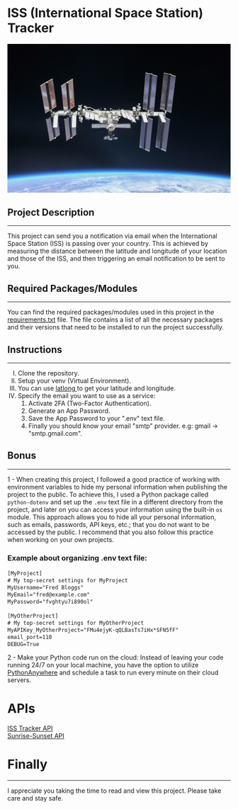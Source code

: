 # ISS (International Space Station) Tracker

<img src="iss_image.jpg"  alt="ISS Image"/>

## Project Description

<hr>
This project can send you a notification via email when the International Space Station (ISS) is passing over your country. 
This is achieved by measuring the distance between the latitude and longitude of your location and those of the ISS, 
and then triggering an email notification to be sent to you.

## Required Packages/Modules

<hr>

You can find the required packages/modules used in this project in the [requirements.txt](./requirements.txt) file.
The file contains a list of all the necessary packages and their versions that need to be installed to run the project
successfully.

## Instructions

<hr>

<ol type="I">
<li>Clone the repository.</li>
<li>Setup your venv (Virtual Environment).</li>
<li>You can use <a href="https://latlong.net">latlong </a> to get your latitude and longitude.</li>
<li>Specify the email you want to use as a service:
    <ol type="1">
        <li>Activate 2FA (Two-Factor Authentication).</li>
        <li>Generate an App Password.</li>
        <li>Save the App Password to your ".env" text file.</li>
        <li>Finally you should know your email "smtp" provider. e.g: gmail -> "smtp.gmail.com".</li>
    </ol>
</li>
</ol>

## Bonus

<hr>

1 - When creating this project, I followed a good practice of working with environment variables to hide my personal
information when publishing the project to the public.
To achieve this, I used a Python package called ```python-dotenv``` and set up the ```.env``` text file in a different
directory from the project,
and later on you can access your information using the built-in ```os``` module.
This approach allows you to hide all your personal information, such as emails, passwords, API keys, etc.; that you do
not want to be accessed by the public.
I recommend that you also follow this practice when working on your own projects.

### Example about organizing .env text file:

```
[MyProject]
# My top-secret settings for MyProject
MyUsername="Fred Bloggs"
MyEmail="fred@example.com"
MyPassword="fvghtyu7i890ol"
 
[MyOtherProject]
# My top-secret settings for MyOtherProject
MyAPIKey_MyOtherProject="FMu4ejyK-qQLBasTs7iHx*SFN5fF"
email_port=110
DEBUG=True
```

2 - Make your Python code run on the cloud:
Instead of leaving your code running 24/7 on your local machine, 
you have the option to utilize [PythonAnywhere](https://www.pythonanywhere.com/) 
and schedule a task to run every minute on their cloud servers.

# APIs
[ISS Tracker API](https://open-notify.org/)
<br>
[Sunrise-Sunset API](https://sunrise-sunset.org/api)

# Finally
<hr>

I appreciate you taking the time to read and view this project. Please take care and stay safe.




